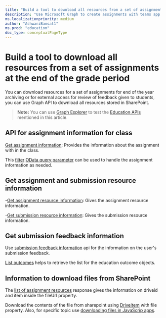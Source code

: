```yaml
---
title: "Build a tool to download all resources from a set of assignments"
description: "Use Microsoft Graph to create assignments with teams app resource using your own application"
ms.localizationpriority: medium
author: "AshwaniBansal1"
ms.prod: "education"
doc_type: conceptualPageType
---
```


# Build a tool to download all resources from a set of assignments at the end of the grade period

You can download resources for a set of assignments for end of the year archiving or for external access for review of feedback given to students, you can use Graph API to download all resources stored in SharePoint.

> **Note:** You can use [Graph Explorer](https://developer.microsoft.com/en-us/graph/graph-explorer) to test the [Education APIs](https://learn.microsoft.com/en-us/graph/msgraph-onboarding-graphexplorer) mentioned in this article.

## API for assignment information for class

[Get assignment information](/graph/api/educationassignment-get): Provides the information about the assignment with in the class.

This [filter](/graph/query-parameters#filter-parameter) [OData query parameter](/graph/query-parameters) can be used to handle the assignment information as needed.

## Get assignment and submission resource information

-[Get assignment resource information](/graph/api/educationassignmentresource-get): Gives the assignment resource information.

-[Get submission resource information](/graph/api/educationsubmissionresource-get): Gives the submission resource information.

## Get submission feedback information

Use [submission feedback information](/graph/education-upload-feedback-resource-overview) api for the information on the user's submission feedback.

[List outcomes](/graph/api/educationsubmission-list-outcomes) helps to retrieve the list for the education outcome objects.

## Information to download files from SharePoint

The [list of assignment resources](/graph/api/educationassignment-list-resources) response gives the information on driveid and item inside the fileUrl property.

Download the contents of the file from sharepoint using [DriveItem](/graph/api/driveitem-get-content) with file property. Also, for specific topic use [downloading files in JavaScrip apps](/graph/api/driveitem-get-content#downloading-files-in-javascript-apps).
